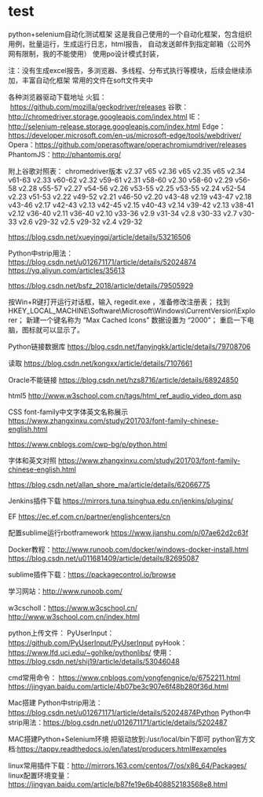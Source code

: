 ﻿# test
python+selenium自动化测试框架
这是我自己使用的一个自动化框架，包含组织用例，批量运行，生成运行日志，html报告，
自动发送邮件到指定邮箱（公司外网有限制，我的不能使用）
使用po设计模式封装，

注：没有生成excel报告，多浏览器、多线程、分布式执行等模块，后续会继续添加，丰富自动化框架
常用的文件在soft文件夹中

各种浏览器驱动下载地址
火狐：  https://github.com/mozilla/geckodriver/releases
谷歌：  http://chromedriver.storage.googleapis.com/index.html
IE：    http://selenium-release.storage.googleapis.com/index.html
Edge： https://developer.microsoft.com/en-us/microsoft-edge/tools/webdriver/
Opera：https://github.com/operasoftware/operachromiumdriver/releases
PhantomJS：http://phantomjs.org/

附上谷歌对照表：
chromedriver版本
v2.37	v65   v2.36	v65   v2.35	v65	    v2.34	v61-63    v2.33	v60-62
v2.32	v59-61    v2.31	v58-60    v2.30	v58-60    v2.29	v56-58
v2.28	v55-57    v2.27	v54-56    v2.26	v53-55    v2.25	v53-55
v2.24	v52-54    v2.23	v51-53    v2.22	v49-52    v2.21	v46-50
v2.20	v43-48    v2.19	v43-47    v2.18	v43-46    v2.17	v42-43
v2.13	v42-45    v2.15	v40-43    v2.14	v39-42    v2.13	v38-41
v2.12	v36-40    v2.11	v36-40    v2.10	v33-36    v2.9	v31-34
v2.8	v30-33    v2.7	v30-33    v2.6	v29-32    v2.5	v29-32
v2.4	v29-32


https://blog.csdn.net/xueyingqi/article/details/53216506

Python中strip用法：https://blog.csdn.net/u012671171/article/details/52024874
https://yq.aliyun.com/articles/35613


https://blog.csdn.net/bsfz_2018/article/details/79505929

按Win+R键打开运行对话框，输入 regedit.exe ，准备修改注册表； 
找到 HKEY_LOCAL_MACHINE\Software\Microsoft\Windows\CurrentVersion\Explorer； 
新建一个键名称为 “Max Cached Icons” 数据设置为 “2000”； 
重启一下电脑，图标就可以显示了。



Python链接数据库
https://blog.csdn.net/fanyingkk/article/details/79708706

读取
https://blog.csdn.net/kongxx/article/details/7107661

Oracle不能链接
https://blog.csdn.net/hzs8716/article/details/68924850

html5
http://www.w3school.com.cn/tags/html_ref_audio_video_dom.asp

CSS font-family中文字体英文名称展示
https://www.zhangxinxu.com/study/201703/font-family-chinese-english.html

https://www.cnblogs.com/cwp-bg/p/python.html

字体和英文对照
https://www.zhangxinxu.com/study/201703/font-family-chinese-english.html

https://blog.csdn.net/allan_shore_ma/article/details/62066775

Jenkins插件下载
https://mirrors.tuna.tsinghua.edu.cn/jenkins/plugins/


EF
https://ec.ef.com.cn/partner/englishcenters/cn

配置sublime运行rbotframework
https://www.jianshu.com/p/07ae62d2c63f

Docker教程：http://www.runoob.com/docker/windows-docker-install.html
https://blog.csdn.net/u011681409/article/details/82695087

sublime插件下载：https://packagecontrol.io/browse

学习网站：http://www.runoob.com/

w3cscholl：https://www.w3cschool.cn/
http://www.w3school.com.cn/index.html

python上传文件：
  PyUserInput：https://github.com/PyUserInput/PyUserInput
  pyHook：https://www.lfd.uci.edu/~gohlke/pythonlibs/
  使用：https://blog.csdn.net/shij19/article/details/53046048
  
  
 cmd常用命令：
 https://www.cnblogs.com/yongfengnice/p/6752211.html
https://jingyan.baidu.com/article/4b07be3c907e6f48b280f36d.html

Mac搭建
Python中strip用法：https://blog.csdn.net/u012671171/article/details/52024874Python
Python中strip用法：https://blog.csdn.net/u012671171/article/details/5202487

MAC搭建Python+Selenium环境
把驱动放到:/usr/local/bin下即可
python官方文档:https://tappy.readthedocs.io/en/latest/producers.html#examples

linux常用插件下载：http://mirrors.163.com/centos/7/os/x86_64/Packages/
linux配置环境变量：https://jingyan.baidu.com/article/b87fe19e6b408852183568e8.html
